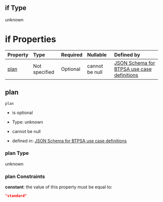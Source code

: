 ## if Type

unknown

# if Properties

| Property      | Type          | Required | Nullable       | Defined by                                                                                                                                                                                                                                  |
| :------------ | :------------ | :------- | :------------- | :------------------------------------------------------------------------------------------------------------------------------------------------------------------------------------------------------------------------------------------ |
| [plan](#plan) | Not specified | Optional | cannot be null | [JSON Schema for BTPSA use case definitions](btpsa-usecase-properties-services-items-allof-1-then-allof-99-then-allof-2-if-properties-plan.md "undefined#/properties/services/items/allOf/1/then/allOf/99/then/allOf/2/if/properties/plan") |

## plan



`plan`

*   is optional

*   Type: unknown

*   cannot be null

*   defined in: [JSON Schema for BTPSA use case definitions](btpsa-usecase-properties-services-items-allof-1-then-allof-99-then-allof-2-if-properties-plan.md "undefined#/properties/services/items/allOf/1/then/allOf/99/then/allOf/2/if/properties/plan")

### plan Type

unknown

### plan Constraints

**constant**: the value of this property must be equal to:

```json
"standard"
```
